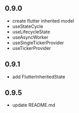 ## 0.9.0

* create flutter inherited model
* useStateCycle
* useLifecycleState
* useAsyncWorker
* useSingleTickerProvider
* useTickerProvider

## 0.9.1

* add FlutterInheritedState

## 0.9.5

* update README.md
